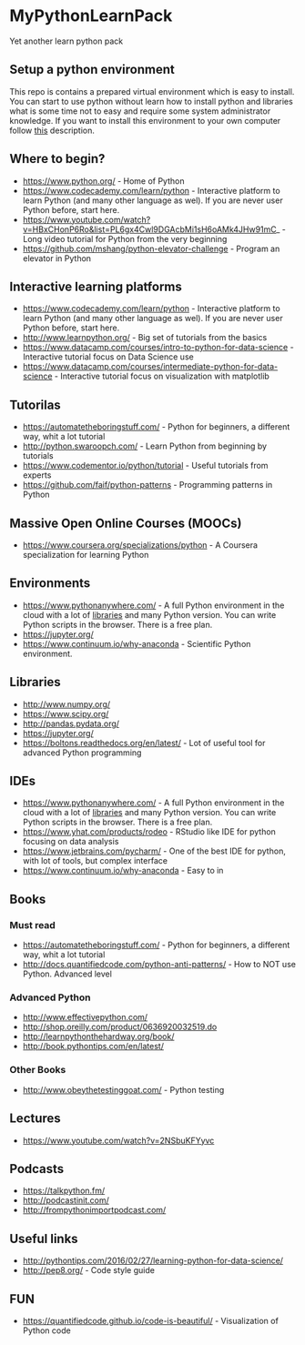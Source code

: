 # MyPythonLearnPack
Yet another learn python pack

## Setup a python environment
This repo is contains a prepared virtual environment which is easy to install. You can start to use python without learn how to install python and libraries what is some time not to easy and require some system administrator knowledge.
If you want to install this environment to your own computer follow [this](https://github.com/fazekasda/MyPythonLearnPack/tree/master/JupyterEnv) description.

## Where to begin?
* https://www.python.org/ - Home of Python
* https://www.codecademy.com/learn/python - Interactive platform to learn Python (and many other language as wel). If you are never user Python before, start here.
* https://www.youtube.com/watch?v=HBxCHonP6Ro&list=PL6gx4Cwl9DGAcbMi1sH6oAMk4JHw91mC_ - Long video tutorial for Python from the very beginning
* https://github.com/mshang/python-elevator-challenge - Program an elevator in Python

## Interactive learning platforms
* https://www.codecademy.com/learn/python - Interactive platform to learn Python (and many other language as wel). If you are never user Python before, start here.
* http://www.learnpython.org/ - Big set of tutorials from the basics
* https://www.datacamp.com/courses/intro-to-python-for-data-science - Interactive tutorial focus on Data Science use
* https://www.datacamp.com/courses/intermediate-python-for-data-science - Interactive tutorial focus on visualization with matplotlib

## Tutorilas
* https://automatetheboringstuff.com/ - Python for beginners, a different way, whit a lot tutorial
* http://python.swaroopch.com/ - Learn Python from beginning by tutorials
* https://www.codementor.io/python/tutorial - Useful tutorials from experts
* https://github.com/faif/python-patterns - Programming patterns in Python

## Massive Open Online Courses (MOOCs)
* https://www.coursera.org/specializations/python - A Coursera specialization for learning Python

## Environments
* https://www.pythonanywhere.com/ - A full Python environment in the cloud with a lot of [libraries](https://www.pythonanywhere.com/batteries_included/) and many Python version. You can write Python scripts in the browser. There is a free plan.
* https://jupyter.org/
* https://www.continuum.io/why-anaconda - Scientific Python environment.

## Libraries
* http://www.numpy.org/
* https://www.scipy.org/
* http://pandas.pydata.org/
* https://jupyter.org/
* https://boltons.readthedocs.org/en/latest/ - Lot of useful tool for advanced Python programming

## IDEs
* https://www.pythonanywhere.com/ - A full Python environment in the cloud with a lot of [libraries](https://www.pythonanywhere.com/batteries_included/) and many Python version. You can write Python scripts in the browser. There is a free plan.
* https://www.yhat.com/products/rodeo - RStudio like IDE for python focusing on data analysis
* https://www.jetbrains.com/pycharm/ - One of the best IDE for python, with lot of tools, but complex interface
* https://www.continuum.io/why-anaconda - Easy to in

## Books
### Must read
* https://automatetheboringstuff.com/ - Python for beginners, a different way, whit a lot tutorial
* http://docs.quantifiedcode.com/python-anti-patterns/ - How to NOT use Python. Advanced level

### Advanced Python
* http://www.effectivepython.com/
* http://shop.oreilly.com/product/0636920032519.do
* http://learnpythonthehardway.org/book/
* http://book.pythontips.com/en/latest/

### Other Books
* http://www.obeythetestinggoat.com/ - Python testing

## Lectures
* https://www.youtube.com/watch?v=2NSbuKFYyvc

## Podcasts
* https://talkpython.fm/
* http://podcastinit.com/
* http://frompythonimportpodcast.com/

## Useful links
* http://pythontips.com/2016/02/27/learning-python-for-data-science/
* http://pep8.org/ - Code style guide

## FUN
* https://quantifiedcode.github.io/code-is-beautiful/ - Visualization of Python code
